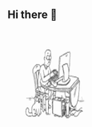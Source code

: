 ## Hi there 👋

<img src="https://github.com/AndreiPatriot/AndreiPatriot/blob/main/simonscat-cat.gif" height="200px"
        width="200px"/>
